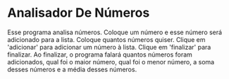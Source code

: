 # Analisador De Números

Esse programa analisa números.
Coloque um número e esse número será adicionado para a lista. Coloque quantos números quiser. Clique em 'adicionar' para adicionar um número à lista. 
Clique em 'finalizar' para finalizar. Ao finalizar, o programa falará quantos números foram adicionados,  qual foi o maior número, qual foi o menor número, 
a soma desses números e a média desses números.
